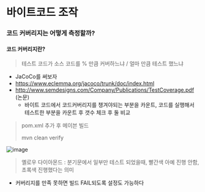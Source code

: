 
# 바이트코드 조작

### 코드 커버리지는 어떻게 측정할까?

#### 코드 커버리지란? 
> 테스트 코드가 소스 코드를 % 만큼 커버하느냐 / 얼마 만큼 테스트 했느냐

+ JaCoCo를 써보자
+ https://www.eclemma.org/jacoco/trunk/doc/index.html
+ http://www.semdesigns.com/Company/Publications/TestCoverage.pdf  (논문)
  - 바이트 코드에서 코드커버리지를 챙겨야되는 부분을 카운트, 코드를 실행해서 테스트한 부분을 카운트 후 갯수 체크 후 둘 비교
> pom.xml 추가 후 메이븐 빌드
>
> mvn clean verify

![image](https://user-images.githubusercontent.com/49984996/96591191-f3333500-1321-11eb-944a-c8bc90dc1c2c.png)

> 옐로우 다이아몬드 : 분기문에서 일부만 테스트 되었을때, 빨간색 아예 진행 안함, 초록색 진행했다는 의미

+ 커버리지를 만족 못하면 빌드 FAIL되도록 설정도 가능하다
